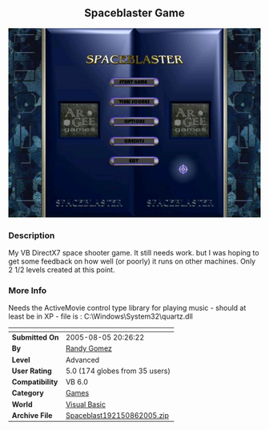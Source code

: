 ﻿<div align="center">

## Spaceblaster Game

<img src="PIC200586019359634.JPG">
</div>

### Description

My VB DirectX7 space shooter game. It still needs work. but I was hoping to get some feedback on how well (or poorly) it runs on other machines. Only 2 1/2 levels created at this point.
 
### More Info
 
Needs the ActiveMovie control type library for playing music - should at least be in XP - file is : C:\Windows\System32\quartz.dll


<span>             |<span>
---                |---
**Submitted On**   |2005-08-05 20:26:22
**By**             |[Randy Gomez](https://github.com/Planet-Source-Code/PSCIndex/blob/master/ByAuthor/randy-gomez.md)
**Level**          |Advanced
**User Rating**    |5.0 (174 globes from 35 users)
**Compatibility**  |VB 6\.0
**Category**       |[Games](https://github.com/Planet-Source-Code/PSCIndex/blob/master/ByCategory/games__1-38.md)
**World**          |[Visual Basic](https://github.com/Planet-Source-Code/PSCIndex/blob/master/ByWorld/visual-basic.md)
**Archive File**   |[Spaceblast192150862005\.zip](https://github.com/Planet-Source-Code/randy-gomez-spaceblaster-game__1-62091/archive/master.zip)








